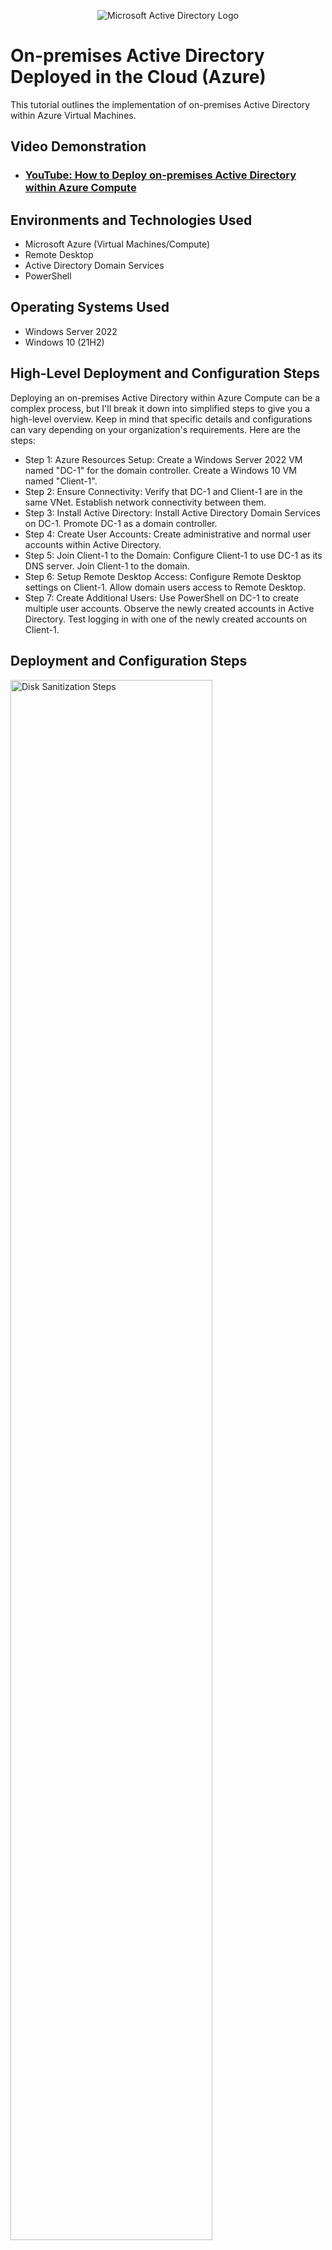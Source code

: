 <p align="center">
<img src="https://i.imgur.com/pU5A58S.png" alt="Microsoft Active Directory Logo"/>
</p>

<h1>On-premises Active Directory Deployed in the Cloud (Azure)</h1>
This tutorial outlines the implementation of on-premises Active Directory within Azure Virtual Machines.<br />


<h2>Video Demonstration</h2>

- ### [YouTube: How to Deploy on-premises Active Directory within Azure Compute](https://www.youtube.com)

<h2>Environments and Technologies Used</h2>

- Microsoft Azure (Virtual Machines/Compute)
- Remote Desktop
- Active Directory Domain Services
- PowerShell

<h2>Operating Systems Used </h2>

- Windows Server 2022
- Windows 10 (21H2)

<h2>High-Level Deployment and Configuration Steps</h2>

<p>Deploying an on-premises Active Directory within Azure Compute can be a complex process, but I'll break it down into simplified steps to give you a high-level overview. Keep in mind that specific details and configurations can vary depending on your organization's requirements. Here are the steps:</p>

<ul>
  <li>Step 1: Azure Resources Setup: Create a Windows Server 2022 VM named "DC-1" for the domain controller. Create a Windows 10 VM named "Client-1".</li>
  <li>Step 2: Ensure Connectivity: Verify that DC-1 and Client-1 are in the same VNet. Establish network connectivity between them.</li>
  <li>Step 3: Install Active Directory: Install Active Directory Domain Services on DC-1. Promote DC-1 as a domain controller.</li>
  <li>Step 4: Create User Accounts: Create administrative and normal user accounts within Active Directory.</li>
  <li>Step 5: Join Client-1 to the Domain: Configure Client-1 to use DC-1 as its DNS server. Join Client-1 to the domain.</li>
  <li>Step 6: Setup Remote Desktop Access: Configure Remote Desktop settings on Client-1. Allow domain users access to Remote Desktop.</li>
  <li>Step 7: Create Additional Users: Use PowerShell on DC-1 to create multiple user accounts. Observe the newly created accounts in Active Directory. Test logging in with one of the newly created accounts on Client-1.</li>
</ul> 

<h2>Deployment and Configuration Steps</h2>

<p>
<img src="https://i.imgur.com/DJmEXEB.png" height="80%" width="80%" alt="Disk Sanitization Steps"/>
</p>

<h3>Step1: Setup Resources in Azure</h3>
  <ol>
    <li>Deploy a Domain Controller VM (Windows Server 2022) named “DC-1”. Take note of the Resource Group and Virtual Network (Vnet) that get created at this time. We will use them when we create our Client VM later.
</li>
    <li>To configure DC-1's NIC (Network Interface Card) with a static private IP address, access the Network Interface settings for DC-1. Within the Network Interface settings, locate the IP Configurations section, specifically focusing on "ipconfig1." In this context, you will have the ability to precisely define and set the Private IP address as static. (See image below for details.) </li>
    <li>Create the Client VM (Windows 10) named “Client-1”. Use the same Resource Group and Vnet that was created in Step 1.</li>
    <li>Ensure that both VMs are in the same Vnet.</li>
  </ol>
<br />

<p>
<img src="https://i.imgur.com/dMIuL2z.png" height="80%" width="80%" alt="Static IP Address"/>
</p>

<h3>Step 2: Ensure Connectivity</h3>
  <ol>
    <li>Access the Client-1 VM through a Remote Desktop connection.</li>
    <li>Verify network connectivity by initiating a ping operation from Client-1 to DC-1's private IP address. To achieve this, open a command-line interface, such as Command Prompt, and execute the command: `ping -t [private IP of DC-1]`. Initially, this command is expected to result in timeouts.</li>
    <li>Enable ICMPv4 Echo Request within the Windows Firewall settings on DC-1. (See image below for details.) This action is essential to facilitate successful pinging between Client-1 and DC-1. Note the change in ping status.</li>
  </ol>
<br />

<p>
<img src="https://i.imgur.com/hTS1hEg.png" height="80%" width="80%" alt="Enable ICMPv4 Echo Request"/>
</p>
<p>
<img src="https://i.imgur.com/JmWVcud.png" height="80%" width="80%" alt="Successful Ping"/>
</p>

<h3>Step 3: Install Active Directory</h3>
  <ol>
    <li>Open Server Manager. Add the "Active Directory Domain Services" role. (See image below for details.) Click through to proceed with the installation.</li>
    <li>After completing the installation, proceed to promote DC-1 to a domain controller. Look for the caution triangle symbol with an exclamation point ('!'). (See image below for details.) Click on it to initiate the promotion process. Select the option to add a new forest and specify the forest name as 'mydomain.com.' Additionally, configure DNS options and any other necessary settings.</li>
    <li>DC-1 will automatically restart upon completion. After the restart, log in using a domain user account (e.g., mydomain.com\labuser).</li>
  </ol>

<br />
<p>
<img src="https://i.imgur.com/2NNvE4n.png" height="80%" width="80%" alt="promote dc-1 to controller"/>
</p>
<p>
<img src="https://i.imgur.com/mQnagbQ.png" height="80%" width="80%" alt="active directory installation"/>
</p>

<h3>Step 4: Create User Accounts</h3>
<ol>
  <li>Via Remote Desktop on DC-1, open Active Directory Users and Computers (ADUC) to create two Organizational Units (OU) named "_EMPLOYEES" and "_ADMINS". (See image below for details.) These OUs will be used to organize user accounts.</li>
  <li>Within the '_ADMINS' OU, create a user account named 'Jane Doe' with the username 'jane_admin.' After creating the user account, right-click on it to access the option for adding the user to groups. In this step, grant 'jane_admin' membership in the 'Domain Admins' Security Group. This membership will confer administrative privileges within the Active Directory domain, allowing 'jane_admin' to perform domain-wide administrative tasks.</li>
  <li>To perform administrative tasks, log in as "mydomain.com\jane_admin." This login can be used on both the DC-1 and Client-1 Virtual Machines, granting administrative access to manage the Active Directory environment and perform other administrative duties.</li>
</ol>
</br>

<p>
<img src="https://i.imgur.com/tb9DVMM.png" height="80%" width="80%" alt="create new organizational unit"/>
</p>

<h3>Step 5: Join Client-1 to the Domain</h3>
<ol>
  <li>Access the Azure Portal and navigate to Client-1's network settings. In the DNS configuration, specify DC-1's private IP address as the DNS server. This step ensures that Client-1 can successfully locate and communicate with the domain controller during the domain join process. After making this configuration, restart Client-1 to apply the DNS settings, including flushing the DNS cache.</li></li>
  <br />
  <p>
    <img src="https://i.imgur.com/TiW87Ly.png" height="80%" width="80%" alt="Set DNS to Custom"/>
  </p>
  <br />
  <li>Log in to Client-1 with administrative privileges. Open System Properties by right-clicking on "This PC" or "My Computer," selecting "Properties," and then clicking "Advanced system settings." In the System Properties window, navigate to the "Computer Name" tab and click the "Change" button. Choose the option to "Join a domain or workgroup" and enter the previously configured domain name (e.g., "mydomain.com"). When prompted, provide administrative credentials with the necessary privileges to join a computer to the domain. You can use the "jane_admin" account or another with similar privileges.</li>
  <br />
  <p>
    <img src="https://i.imgur.com/RkDvbe6.png" height="80%" width="80%" alt="Join Domain"/>
  </p>
  <br />
</ol>
</br>

<h3>Step 6: Setup Remote Desktop Access</h3>
<ol>
  <li>To Setup Remote Desktop for non-administrative users on Client-1, log into Client-1 as mydomain.com\jane_admin and open system properties.</li>
  <li>Click “Remote Desktop.” Allow “domain users” access to remote desktop.</li>
  </br>
<p>
<img src="https://i.imgur.com/347Gv6k.png" height="80%" width="80%" alt="User Remote Desktop Access"/>
</p>
</br>
  <li>You can now log into Client-1 as a normal, non-administrative user.</li>
</ol>


<h3>Step 7: Create Additional Users</h3>
<ol>
  <li></li>
  <li></li>
  <li></li>
</ol>
</br>
<p>
<img src="https://i.imgur.com/DJmEXEB.png" height="80%" width="80%" alt="Disk Sanitization Steps"/>
</p>
